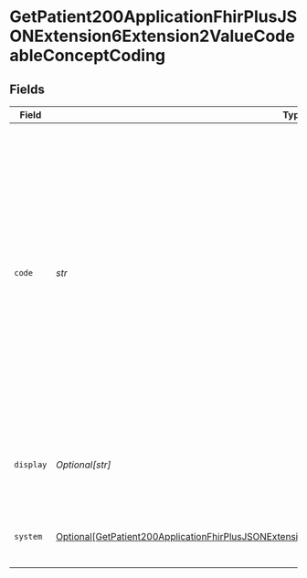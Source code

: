 # GetPatient200ApplicationFhirPlusJSONExtension6Extension2ValueCodeableConceptCoding


## Fields

| Field                                                                                                                                                                                                                                                                  | Type                                                                                                                                                                                                                                                                   | Required                                                                                                                                                                                                                                                               | Description                                                                                                                                                                                                                                                            | Example                                                                                                                                                                                                                                                                |
| ---------------------------------------------------------------------------------------------------------------------------------------------------------------------------------------------------------------------------------------------------------------------- | ---------------------------------------------------------------------------------------------------------------------------------------------------------------------------------------------------------------------------------------------------------------------- | ---------------------------------------------------------------------------------------------------------------------------------------------------------------------------------------------------------------------------------------------------------------------- | ---------------------------------------------------------------------------------------------------------------------------------------------------------------------------------------------------------------------------------------------------------------------- | ---------------------------------------------------------------------------------------------------------------------------------------------------------------------------------------------------------------------------------------------------------------------- |
| `code`                                                                                                                                                                                                                                                                 | *str*                                                                                                                                                                                                                                                                  | :heavy_check_mark:                                                                                                                                                                                                                                                     | A code to identify to identify the preferred contact method of a patient, contact or related person.<br/>* 1	- Letter<br/>* 2	- Visit<br/>* 3	- Telephone<br/>* 4	- E-mail<br/>* 5	- Minicom (Textphone)<br/>* 6	- Telephone contact via proxy<br/>* 7	- Sign language<br/>* 8	- No Telephone contact<br/> | 1                                                                                                                                                                                                                                                                      |
| `display`                                                                                                                                                                                                                                                              | *Optional[str]*                                                                                                                                                                                                                                                        | :heavy_minus_sign:                                                                                                                                                                                                                                                     | Display-friendly representation of the preferred contact method code.                                                                                                                                                                                                  | Letter                                                                                                                                                                                                                                                                 |
| `system`                                                                                                                                                                                                                                                               | [Optional[GetPatient200ApplicationFhirPlusJSONExtension6Extension2ValueCodeableConceptCodingSystem]](../../models/operations/getpatient200applicationfhirplusjsonextension6extension2valuecodeableconceptcodingsystem.md)                                              | :heavy_minus_sign:                                                                                                                                                                                                                                                     | Definition of the preferred contact method extension.                                                                                                                                                                                                                  |                                                                                                                                                                                                                                                                        |